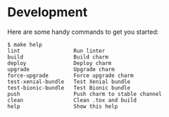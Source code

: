 # Development

Here are some handy commands to get you started:

```
$ make help
lint                 Run linter
build                Build charm
deploy               Deploy charm
upgrade              Upgrade charm
force-upgrade        Force upgrade charm
test-xenial-bundle   Test Xenial bundle
test-bionic-bundle   Test Bionic bundle
push                 Push charm to stable channel
clean                Clean .tox and build
help                 Show this help
```
